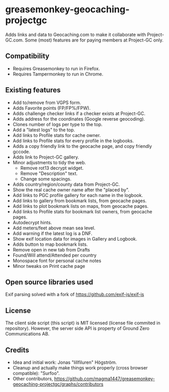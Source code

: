 ﻿# greasemonkey-geocaching-projectgc

Adds links and data to Geocaching.com to make it collaborate with Project-GC.com.
Some (most) features are for paying members at Project-GC only.

## Compatibility
* Requires Greasemonkey to run in Firefox.
* Requires Tampermonkey to run in Chrome.

## Existing features
* Add to/remove from VGPS form.
* Adds Favorite points (FP/FP%/FPW).
* Adds challenge checker links if a checker exists at Project-GC.
* Adds address for the coordinates (Google reverse geocoding).
* Clones number of logs per type to the top.
* Add a "latest logs" to the top.
* Add links to Profile stats for cache owner.
* Add links to Profile stats for every profile in the logbooks.
* Adds a copy friendly link to the geocache page, and copy friendly gccode.
* Adds link to Project-GC gallery.
* Minor adjustments to tidy the web.
  * Remove rot13 decrypt widget.
  * Remove "Description" text.
  * Change some spacings.
* Adds country/region/county data from Project-GC.
* Show the real cache owner name after the "placed by".
* Add links to PGC profile gallery for each name in the logbook.
* Add links to gallery from bookmark lists, from geocache pages.
* Add links to plot bookmark lists on maps, from geocache pages.
* Add links to Profile stats for bookmark list owners, from geocache pages.
* Autodecrypt hints.
* Add meters/feet above mean sea level.
* Add warning if the latest log is a DNF.
* Show exif location data for images in Gallery and Logbook.
* Adds button to map bookmark lists.
* Remove open in new tab from Drafts
* Found/Will attend/Attended per country
* Monospace font for personal cache notes
* Minor tweaks on Print cache page

## Open source libraries used
Exif parsing solved with a fork of https://github.com/exif-js/exif-js

## License
The client side script (this script) is MIT licensed (license file commited in repository). However, the server side API is property of Ground Zero Communications AB.

## Credits
* Idea and initial work: Jonas "lillfiluren" Högström.
* Cleanup and actually make things work properly (cross browser compatible): "Surfoo".
* Other contributors, https://github.com/magma1447/greasemonkey-geocaching-projectgc/graphs/contributors
